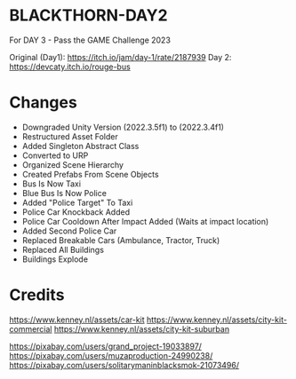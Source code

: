 # BLACKTHORN-DAY2
 For DAY 3 - Pass the GAME Challenge 2023

 Original (Day1): https://itch.io/jam/day-1/rate/2187939
 Day 2: https://devcaty.itch.io/rouge-bus


# Changes
 - Downgraded Unity Version (2022.3.5f1) to (2022.3.4f1)
 - Restructured Asset Folder
 - Added Singleton Abstract Class
 - Converted to URP
 - Organized Scene Hierarchy
 - Created Prefabs From Scene Objects
 - Bus Is Now Taxi
 - Blue Bus Is Now Police
 - Added "Police Target" To Taxi
 - Police Car Knockback Added
 - Police Car Cooldown After Impact Added (Waits at impact location)
 - Added Second Police Car
 - Replaced Breakable Cars (Ambulance, Tractor, Truck)
 - Replaced All Buildings
 - Buildings Explode



# Credits
https://www.kenney.nl/assets/car-kit
https://www.kenney.nl/assets/city-kit-commercial
https://www.kenney.nl/assets/city-kit-suburban


https://pixabay.com/users/grand_project-19033897/
https://pixabay.com/users/muzaproduction-24990238/
https://pixabay.com/users/solitarymaninblacksmok-21073496/